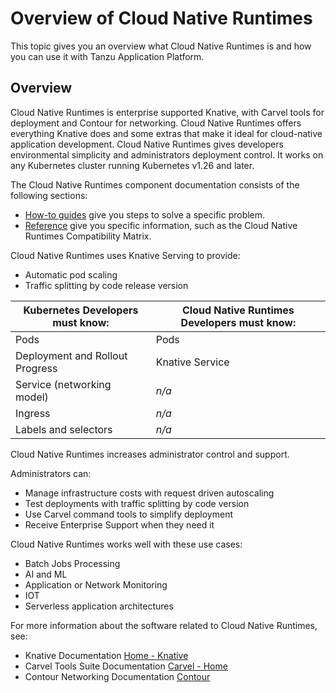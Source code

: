 # Overview of Cloud Native Runtimes

This topic gives you an overview what Cloud Native Runtimes is and how you can use it with Tanzu Application Platform.

## <a id="overview"></a> Overview

Cloud Native Runtimes is enterprise supported Knative, with Carvel tools for deployment and Contour for networking.
Cloud Native Runtimes offers everything Knative does and some extras that make it ideal for cloud-native application development.
Cloud Native Runtimes gives developers environmental simplicity and administrators deployment control. It works on any Kubernetes cluster running Kubernetes v1.26 and later.

The Cloud Native Runtimes component documentation consists of the following sections:

- [How-to guides](how-to-guides/index.hbs.md) give you steps to solve a specific problem.
- [Reference](reference/index.hbs.md) give you specific information, such as the Cloud Native Runtimes Compatibility Matrix.

Cloud Native Runtimes uses Knative Serving to provide:

- Automatic pod scaling
- Traffic splitting by code release version

| Kubernetes Developers must know: | Cloud Native Runtimes Developers must know: |
|----------------------------------|---------------------------------------------|
| Pods                             | Pods                                        |
| Deployment and Rollout Progress  | Knative Service                             |
| Service (networking model)       |_n/a_                                        |
| Ingress                          |_n/a_                                        |
| Labels and selectors             |_n/a_                                        |

Cloud Native Runtimes increases administrator control and support.

Administrators can:  

- Manage infrastructure costs with request driven autoscaling
- Test deployments with traffic splitting by code version
- Use Carvel command tools to simplify deployment
- Receive Enterprise Support when they need it

Cloud Native Runtimes works well with these use cases:

- Batch Jobs Processing
- AI and ML
- Application or Network Monitoring
- IOT
- Serverless application architectures

For more information about the software related to Cloud Native Runtimes, see:

- Knative Documentation [Home - Knative](https://knative.dev/docs/)
- Carvel Tools Suite Documentation [Carvel - Home](https://carvel.dev/)
- Contour Networking Documentation [Contour](https://projectcontour.io/)

